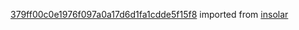 [379ff00c0e1976f097a0a17d6d1fa1cdde5f15f8](https://github.com/insolar/insolar/commit/379ff00c0e1976f097a0a17d6d1fa1cdde5f15f8) imported from [insolar](https://github.com/insolar/insolar)
